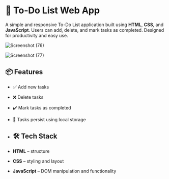# 📝 To-Do List Web App

A simple and responsive To-Do List application built using **HTML**, **CSS**, and **JavaScript**. Users can add, delete, and mark tasks as completed. Designed for productivity and easy use.

![Screenshot (76)](https://github.com/user-attachments/assets/3535ef87-5d83-4db2-911d-957e0d3358f7)


![Screenshot (77)](https://github.com/user-attachments/assets/310c9c59-6aa3-489d-b0c7-fa935bd261e9)

## 📦 Features

- ✅ Add new tasks
- ❌ Delete tasks
- ✔️ Mark tasks as completed
- 💾 Tasks persist using local storage

- ## 🛠️ Tech Stack

- **HTML** – structure
- **CSS** – styling and layout
- **JavaScript** – DOM manipulation and functionality


